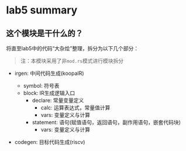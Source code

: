 # lab5 summary

## 这个模块是干什么的？

将直至lab5中的代码“大杂烩”整理，拆分为以下几个部分：
> 注：本模块采用了非`mod.rs`模式进行模块拆分

- irgen:   中间代码生成(koopaIR)
    - symbol: 符号表
    - block:  IR生成逻辑入口
      - declare:   常量变量定义
        - calc: 运算表达式，常量值计算
        - vars: 变量定义与计算
      - statement: 语句(赋值语句，返回语句，副作用语句，嵌套代码块)
        - vars: 变量定义与计算

- codegen: 目标代码生成(riscv)
